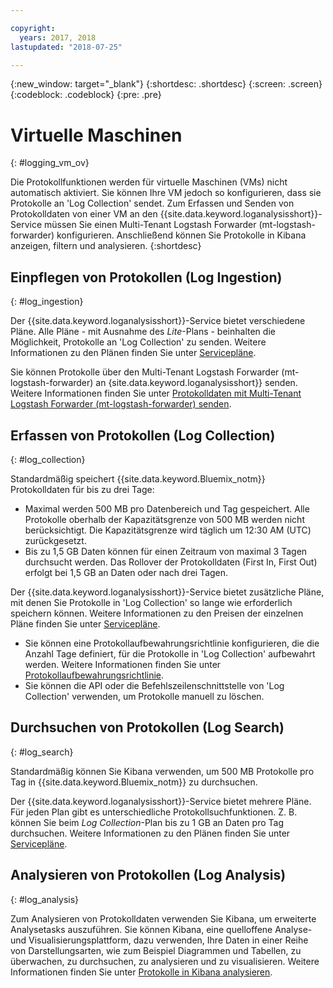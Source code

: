```yaml
---

copyright:
  years: 2017, 2018
lastupdated: "2018-07-25"

---
```


{:new_window: target="_blank"}
{:shortdesc: .shortdesc}
{:screen: .screen}
{:codeblock: .codeblock}
{:pre: .pre}

# Virtuelle Maschinen
{: #logging_vm_ov}

Die Protokollfunktionen werden für virtuelle Maschinen (VMs) nicht automatisch aktiviert. Sie können Ihre VM jedoch so konfigurieren, dass sie Protokolle an 'Log Collection' sendet. Zum Erfassen und Senden von Protokolldaten von einer VM an den {{site.data.keyword.loganalysisshort}}-Service müssen Sie einen Multi-Tenant Logstash Forwarder (mt-logstash-forwarder) konfigurieren. Anschließend können Sie Protokolle in Kibana anzeigen, filtern und analysieren.
{:shortdesc}


## Einpflegen von Protokollen (Log Ingestion)
{: #log_ingestion}

Der {{site.data.keyword.loganalysisshort}}-Service bietet verschiedene Pläne. Alle Pläne - mit Ausnahme des *Lite*-Plans - beinhalten die Möglichkeit, Protokolle an 'Log Collection' zu senden. Weitere Informationen zu den Plänen finden Sie unter [Servicepläne](/docs/services/CloudLogAnalysis/log_analysis_ov.html#plans).

Sie können Protokolle über den Multi-Tenant Logstash Forwarder (mt-logstash-forwarder) an {site.data.keyword.loganalysisshort}} senden. Weitere Informationen finden Sie unter [Protokolldaten mit Multi-Tenant Logstash Forwarder (mt-logstash-forwarder) senden](/docs/services/CloudLogAnalysis/how-to/send-data/send_data_mt.html#send_data_mt).


## Erfassen von Protokollen (Log Collection)
{: #log_collection}

Standardmäßig speichert {{site.data.keyword.Bluemix_notm}} Protokolldaten für bis zu drei Tage:   

* Maximal werden 500 MB pro Datenbereich und Tag gespeichert. Alle Protokolle oberhalb der Kapazitätsgrenze von 500 MB werden nicht berücksichtigt. Die Kapazitätsgrenze wird täglich um 12:30 AM (UTC) zurückgesetzt.
* Bis zu 1,5 GB Daten können für einen Zeitraum von maximal 3 Tagen durchsucht werden. Das Rollover der Protokolldaten (First In, First Out) erfolgt bei 1,5 GB an Daten oder nach drei Tagen.

Der {{site.data.keyword.loganalysisshort}}-Service bietet zusätzliche Pläne, mit denen Sie Protokolle in 'Log Collection' so lange wie erforderlich speichern können. Weitere Informationen zu den Preisen der einzelnen Pläne finden Sie unter [Servicepläne](/docs/services/CloudLogAnalysis/log_analysis_ov.html#plans).

* Sie können eine Protokollaufbewahrungsrichtlinie konfigurieren, die die Anzahl Tage definiert, für die Protokolle in 'Log Collection' aufbewahrt werden. Weitere Informationen finden Sie unter [Protokollaufbewahrungsrichtlinie](/docs/services/CloudLogAnalysis/manage_logs.html#log_retention_policy).
* Sie können die API oder die Befehlszeilenschnittstelle von 'Log Collection' verwenden, um Protokolle manuell zu löschen.


## Durchsuchen von Protokollen (Log Search)
{: #log_search}

Standardmäßig können Sie Kibana verwenden, um 500 MB Protokolle pro Tag in {{site.data.keyword.Bluemix_notm}} zu durchsuchen. 

Der {{site.data.keyword.loganalysisshort}}-Service bietet mehrere Pläne. Für jeden Plan gibt es unterschiedliche Protokollsuchfunktionen. Z. B. können Sie beim *Log Collection*-Plan bis zu 1 GB an Daten pro Tag durchsuchen. Weitere Informationen zu den Plänen finden Sie unter [Servicepläne](/docs/services/CloudLogAnalysis/log_analysis_ov.html#plans).


## Analysieren von Protokollen (Log Analysis)
{: #log_analysis}

Zum Analysieren von Protokolldaten verwenden Sie Kibana, um erweiterte Analysetasks auszuführen. Sie können Kibana, eine quelloffene Analyse- und Visualisierungsplattform, dazu verwenden, Ihre Daten in einer Reihe von Darstellungsarten, wie zum Beispiel Diagrammen und Tabellen, zu überwachen, zu durchsuchen, zu analysieren und zu visualisieren. Weitere Informationen finden Sie unter [Protokolle in Kibana analysieren](/docs/services/CloudLogAnalysis/kibana/analyzing_logs_Kibana.html#analyzing_logs_Kibana).
